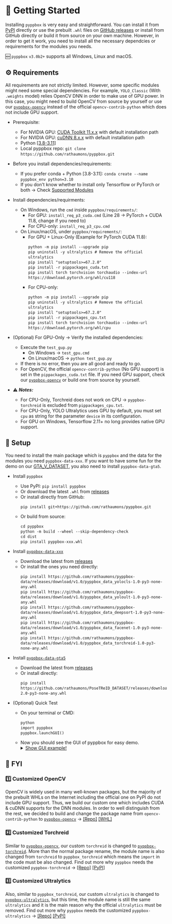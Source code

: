 # 🚀 Getting Started

Installing `pyppbox` is very easy and straightforward. You can install it from [PyPI](https://pypi.org/project/pyppbox/) directly or use the prebuilt `.whl` files on [GitHub releases](https://github.com/rathaumons/pyppbox/releases) or install from GitHub directly or build it from source on your own machine. However, in order to get it work, you need to install all the necessary dependcies or requirements for the modules you needs.

🆕 `pyppbox` `v3.0b2+` supports all Windows, Linux and macOS.

## ⚙️ Requirements

All requirements are not strictly limited. However, some specific modules might need some special dependencies. For example, `YOLO_Classic` (With `.weights` model) relies OpenCV DNN in order to make use of GPU power. In this case, you might need to build OpenCV from source by yourself or use our [`pyppbox-opencv`](https://github.com/rathaumons/opencv-for-pyppbox) instead of the official `opencv-contrib-python` which does not include GPU support.

* Prerequisite: 
  - For NVIDIA GPU: [CUDA Toolkit 11.x.x](https://developer.nvidia.com/cuda-downloads) with default installation path
  - For NVIDIA GPU: [cuDNN 8.x.x](https://developer.nvidia.com/rdp/cudnn-download) with default installation path
  - Python [[3.8-3.11]](https://www.python.org/downloads/)
  - Local pyppbox repo: `git clone https://github.com/rathaumons/pyppbox.git`

* Before you install dependencies/requirements:
  - If you prefer conda + Python [3.8-3.11]: `conda create --name pyppbox_env python=3.10`
  - If you don't know whether to install only Tensorflow or PyTorch or both -> Check [Supported Modules](https://rathaumons.github.io/pyppbox/pyppbox/modules.html)

* Install dependencies/requirments: 
  - On Windows, run the `cmd` inside `pyppbox/requirements/`:
    - For GPU: `install_req_p3_cuda.cmd` (Line 28 -> PyTorch + CUDA 11.8, change if you need to)
    - For CPU-only: `install_req_p3_cpu.cmd`
  - On Linux/macOS, under `pyppbox/requirements/`:
    - For GPU + Linux-Only (Example for PyTorch CUDA 11.8):
      ```
      python -m pip install --upgrade pip
      pip uninstall -y ultralytics # Remove the official ultralytics
      pip install "setuptools>=67.2.0"
      pip install -r pippackages_cuda.txt
      pip install torch torchvision torchaudio --index-url https://download.pytorch.org/whl/cu118
      ```
    - For CPU-only:
      ```
      python -m pip install --upgrade pip
      pip uninstall -y ultralytics # Remove the official ultralytics
      pip install "setuptools>=67.2.0"
      pip install -r pippackages_cpu.txt
      pip install torch torchvision torchaudio --index-url https://download.pytorch.org/whl/cpu
      ```

* (Optional) For GPU-Only -> Verify the installed dependencies:
  - Execute the `test_gup.py`
    - On Windows -> `test_gpu.cmd`
    - On Linux/macOS -> `python test_gup.py`
  - If there is no error, then you are all good and ready to go.
  - For OpenCV, the official `opencv-contrib-python` (No GPU support) is set in the `pippackages_cuda.txt` file. If you need GPU support, check our [`pyppbox-opencv`](https://github.com/rathaumons/opencv-for-pyppbox) or build one from source by yourself.

* ⚠️ ***Notes:***
  - For CPU-Only, Torchreid does not work on CPU -> `pyppbox-torchreid` is excluded from `pippackages_cpu.txt`.
  - For CPU-Only, YOLO Ultralytics uses GPU by default, you must set `cpu` as string for the parameter `device` in its configuration.
  - For GPU on Windows, Tensorflow 2.11+ no long provides native GPU support. 


## 💽 Setup

You need to install the main package which is `pyppbox` and the data for the modules you need `pyppbox-data-xxx`. If you want to have some fun for the demo on our [GTA_V_DATASET](https://github.com/rathaumons/PoseTReID_DATASET), you also need to install `pyppbox-data-gta5`.

* Install `pyppbox`
  - Use PyPI: `pip install pyppbox`
  - Or download the latest `.whl` from [releases](https://github.com/rathaumons/pyppbox/releases)
  - Or install directly from GitHub:
    ```
    pip install git+https://github.com/rathaumons/pyppbox.git
    ```
  - Or build from source:
    ```
    cd pyppbox
    python -m build --wheel --skip-dependency-check
    cd dist
    pip install pyppbox-xxx.whl
    ```

* Install [`pyppbox-data-xxx`](https://github.com/rathaumons/pyppbox-data/)
  - Download the latest from [releases](https://github.com/rathaumons/pyppbox-data/releases)
  - Or install the ones you need directly:
    ```
    pip install https://github.com/rathaumons/pyppbox-data/releases/download/v1.0/pyppbox_data_yolocls-1.0-py3-none-any.whl
    pip install https://github.com/rathaumons/pyppbox-data/releases/download/v1.0/pyppbox_data_yoloult-1.0-py3-none-any.whl
    pip install https://github.com/rathaumons/pyppbox-data/releases/download/v1.0/pyppbox_data_deepsort-1.0-py3-none-any.whl
    pip install https://github.com/rathaumons/pyppbox-data/releases/download/v1.0/pyppbox_data_facenet-1.0-py3-none-any.whl
    pip install https://github.com/rathaumons/pyppbox-data/releases/download/v1.0/pyppbox_data_torchreid-1.0-py3-none-any.whl
    ```

* Install [`pyppbox-data-gta5`](https://github.com/rathaumons/PoseTReID_DATASET#-introducing-pyppbox-data-gta5)
  - Download the latest from [releases](https://github.com/rathaumons/PoseTReID_DATASET/releases)
  - Or install directly:
    ```
    pip install https://github.com/rathaumons/PoseTReID_DATASET/releases/download/v2.0/pyppbox_data_gta5-2.0-py3-none-any.whl
    ```

* (Optional) Quick Test
  - On your terminal or CMD:
    ```
    python
    import pyppbox
    pyppbox.launchGUI()
    ```
  - Now you should see the GUI of pyppbox for easy demo.
    <details><summary><ins>Show GUI example!</ins></summary><img src="https://raw.githubusercontent.com/rathaROG/screenshot/master/pyppbox/pyppbox_gui.jpg"></details>


## 📢 FYI

### 1️⃣ Customized OpenCV

OpenCV is widely used in many well-known packages, but the majority of the prebuilt WHLs on the Internet including the official one on PyPI do not include GPU support. Thus, we build our custom one which includes CUDA & cuDNN supports for the DNN modules. In order to well distinguish from the rest, we decided to build and change the package name from `opencv-contrib-python` to [`pyppbox-opencv`](https://github.com/rathaumons/opencv-for-pyppbox) -> [[Repo]](https://github.com/rathaumons/opencv-for-pyppbox) [[WHL]](https://github.com/rathaumons/opencv-for-pyppbox/releases)

### 2️⃣ Customized Torchreid

Similar to [`pyppbox-opencv`](https://github.com/rathaumons/opencv-for-pyppbox), our custom `torchreid` is changed to [`pyppbox-torchreid`](https://github.com/rathaumons/torchreid-for-pyppbox). More than the normal package rename, the module name is also changed from `torchreid` to `pyppbox_torchreid` which means the `import` in the code must be also changed. Find out more why `pyppbox` needs the customized `pyppbox-torchreid` -> [[Repo]](https://github.com/rathaumons/torchreid-for-pyppbox) [[PyPI]](https://pypi.org/project/pyppbox-torchreid/)

### 3️⃣ Customized Ultralytics

Also, similar to `pyppbox_torchreid`, our custom `ultralytics` is changed to [`pyppbox-ultralytics`](https://github.com/rathaumons/ultralytics-for-pyppbox), but this time, the module name is still the same `ultralytics` and it is the main reason why the official `ultralytics` must be removed. Find out more why `pyppbox` needs the customized `pyppbox-ultralytics` -> [[Repo]](https://github.com/rathaumons/torchreid-for-pyppbox) [[PyPI]](https://pypi.org/project/pyppbox-torchreid/)
